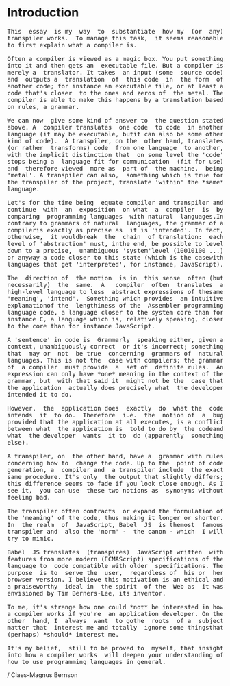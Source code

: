 # Introduction

<pre>
This  essay  is my  way  to  substantiate  how my  (or  any)
transpiler works.  To manage this task,  it seems reasonable
to first explain what a compiler is.

Often a compiler is viewed as a magic box. You put something
into it and then gets an  executable file. But a compiler is
merely a  translator. It takes  an input (some  source code)
and  outputs a  translation  of  this code  in  the form  of
another code; for instance an executable file, or at least a
code that's closer  to the ones and zeros of  the metal. The
compiler is able to make this happens by a translation based
on rules, a grammar.

We can now  give some kind of answer to  the question stated
above. A  compiler translates  one code  to code  in another
language (it may be executable, butit can also be some other
kind of code).  A transpiler, on the  other hand, translates
(or rather  transforms) code  from one language  to another,
with the implicit distinction that  on some level the 'code'
stops being a  language fit for communication  (fit for use)
and  therefore viewed  more as  part of  the machine,  being
'metal'. A transpiler can also,  something which is true for
the transpiler of the project, translate 'within' the *same*
language.

Let's for the time being  equate compiler and transpiler and
continue  with  an  exposition  on what  a  compiler  is  by
comparing  programming languages  with natural  languages.In
contrary to grammars of natural  languages, the grammar of a
compileris exactly as precise as  it is 'intended'. In fact,
otherwise,  it wouldbreak  the  chain  of translation:  each
level of 'abstraction' must, inthe end, be possible to level
down to a precise,  unambiguous 'system'level (10010100 ...)
or anyway a code closer to this state (which is the casewith
languages that get 'interpreted', for instance, JavaScript).

The  direction of  the motion  is in  this sense  often (but
necessarily)  the  same.  A   compiler  often  translates  a
high-level language to less  abstract expressions of thesame
'meaning', 'intend'.  Something which provides  an intuitive
explanationof the  lengthiness of the  Assembler programming
language code, a language closer to the system core than for
instance C, a language which is, relatively speaking, closer
to the core than for instance JavaScript.

A 'sentence' in code is  Grammarly  speaking either, given a
context, unambiguously correct  or it's incorrect; something
that  may or  not  be true  concerning  grammars of  natural
languages. This is not the  case with compilers; the grammar
of  a compiler  must provide  a  set of  definite rules.  An
expression can only have *one* meaning in the context of the
grammar, but  with that said it  might not be the  case that
the application  actually does precisely what  the developer
intended it to do.

However,  the  application does  exactly  do  what the  code
intends  it  to do.  Therefore  i.e.  the  notion of  a  bug
provided that the application at all executes, is a conflict
between what  the application is  told to do by  the codeand
what  the developer  wants  it to  do (apparently  something
else).

A transpiler, on  the other hand, have a  grammar with rules
concerning how to  change the code. Up to the  point of code
generation, a  compiler and  a transpiler include  the exact
same procedure. It's only  the output that slightly differs;
this difference seems to fade if you look close enough. As I
see it,  you can use  these two notions as  synonyms without
feeling bad.

The transpiler often contracts  or expand the formulation of
the 'meaning' of the code, thus making it longer or shorter.
In  the realm  of  JavaScript, Babel  JS  is themost  famous
transpiler and  also the 'norm' -  the canon - which  I will
try to mimic.

Babel  JS translates  (transpires)  JavaScript written  with
features from more modern (ECMAScript) specifications of the
language to  code compatible with older  specifications. The
purpose  is to  serve the  user,  regardless of  his or  her
browser version. I believe this motivation is an ethical and
a praiseworthy  ideal in  the spirit  of the  Web as  it was
envisioned by Tim Berners-Lee, its inventor.

To me, it's strange how one could *not* be interested in how
a compiler works if you're  an application developer. On the
other  hand, I  always  want  to gothe  roots  of a  subject
matter that  interest me and totally  ignore some thingsthat
(perhaps) *should* interest me.

It's my belief,  still to be proved to  myself, that insight
into how a compiler works  will deepen your understanding of
how to use programming languages in general.
</pre>

/ Claes-Magnus Bernson





